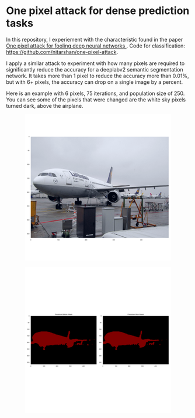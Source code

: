 # One pixel attack for dense prediction tasks 

In this repository, I experiement with the characteristic found in the paper [One pixel attack for fooling deep neural networks ](https://arxiv.org/abs/1710.08864). Code for classification: https://github.com/nitarshan/one-pixel-attack.

I apply a similar attack to experiment with how many pixels are required to significantly reduce the accuracy for a deeplabv2 semantic segmentation network. 
It takes more than 1 pixel to reduce the accuracy more than 0.01%, but with 6+ pixels, the accuracy can drop on a single image by a percent.

Here is an example with 6 pixels, 75 iterations, and population size of 250. You can see some of the pixels that were changed are the white sky pixels turned dark, above the airplane.

<p align="center">
  <img src="/experiments/num_pix = 6, iters=75, pop_size=250,img.png" height="400">
</p>

<p align="center">
  <img src="/experiments/num_pix = 6, iters=75, pop_size=250,seg.png" height="400">
</p>
